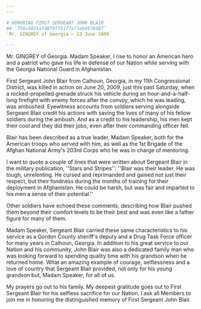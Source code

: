 ```yaml
---
---

# HONORING FIRST SERGEANT JOHN BLAIR
## `758c9031afd0f9ffb1ffa71eb4978d87`
`Mr. GINGREY of Georgia — 23 June 2009`

---
```



Mr. GINGREY of Georgia. Madam Speaker, I rise to honor an American 
hero and a patriot who gave his life in defense of our Nation while 
serving with the Georgia National Guard in Afghanistan.

First Sergeant John Blair from Calhoun, Georgia, in my 11th 
Congressional District, was killed in action on June 20, 2009, just 
this past Saturday, when a rocked-propelled grenade struck his vehicle 
during an hour-and-a-half-long firefight with enemy forces after the 
convoy, which he was leading, was ambushed. Eyewitness accounts from 
soldiers serving alongside Sergeant Blair credit his actions with 
saving the lives of many of his fellow soldiers during the ambush. And 
as a credit to his leadership, his men kept their cool and they did 
their jobs, even after their commanding officer fell.



Blair has been described as a true leader, Madam Speaker, both for 
the American troops who served with him, as well as the 1st Brigade of 
the Afghan National Army's 203rd Corps who he was in charge of 
mentoring.

I want to quote a couple of lines that were written about Sergeant 
Blair in the military publication, ''Stars and Stripes'': ''Blair was 
their leader. He was tough, unrelenting. He cursed and reprimanded and 
gained not just their respect, but their fondness during the months of 
training for their deployment in Afghanistan. He could be harsh, but 
was fair and imparted to his men a sense of their potential.''

Other soldiers have echoed these comments, describing how Blair 
pushed them beyond their comfort levels to be their best and was even 
like a father figure for many of them.

Madam Speaker, Sergeant Blair carried these same characteristics to 
his service as a Gordon County sheriff's deputy and a Drug Task Force 
officer for many years in Calhoun, Georgia. In addition to his great 
service to our Nation and his community, John Blair was also a 
dedicated family man who was looking forward to spending quality time 
with his grandson when he returned home. What an amazing example of 
courage, selflessness and a love of country that Sergeant Blair 
provided, not only for his young grandson but, Madam Speaker, for all 
of us.

My prayers go out to his family. My deepest gratitude goes out to 
First Sergeant Blair for his selfless sacrifice for our Nation. I ask 
all Members to join me in honoring the distinguished memory of First 
Sergeant John Blair.
